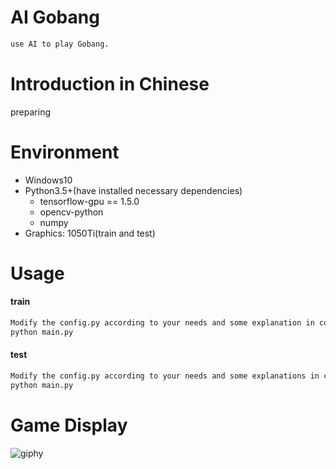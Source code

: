 # AI Gobang
```sh
use AI to play Gobang.
```

# Introduction in Chinese
preparing

# Environment
- Windows10
- Python3.5+(have installed necessary dependencies)
	- tensorflow-gpu == 1.5.0
	- opencv-python
	- numpy
- Graphics: 1050Ti(train and test)

# Usage
#### train
```sh
Modify the config.py according to your needs and some explanation in config.py, then run:
python main.py
```
#### test
```sh
Modify the config.py according to your needs and some explanations in config.py, then run:
python main.py
```

# Game Display
![giphy](demonstration/running.gif)